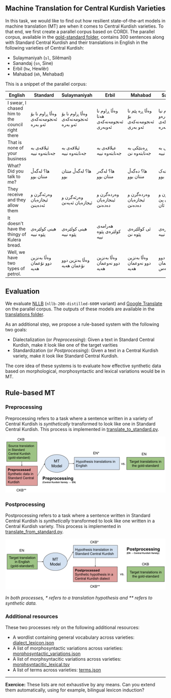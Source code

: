 ## Machine Translation for Central Kurdish Varieties

In this task, we would like to find out how resilient state-of-the-art models in machine translation (MT) are when it comes to Central Kurdish varieties. To that end, we first create a parallel corpus based on CORDI. The parallel corpus, available in the [gold-standard folder](gold-standard), contains 300 sentences along with Standard Central Kurdish and their translations in English in the following varieties of Central Kurdish:

- Sulaymaniyah (`sl`, Silêmanî)
- Sanandaj (`sn`, Sine)
- Erbil (`hw`, Hewlêr)
- Mahabad (`mh`, Mehabad)

This is a snippet of the parallel corpus:

| English                                                      | Standard                                           | Sulaymaniyah                                           | Erbil                                                 | Mahabad                                               | Sanandaj                                                  |
|--------------------------------------------------------------|----------------------------------------------------|----------------------------------------------------|-------------------------------------------------------|-------------------------------------------------------|------------------------------------------------------|
| I swear, I chased him to the council right there             | وەڵا ڕاوم نا بۆ ئەنجومەنەکەی ئەو بەرە              | وەڵا ڕاوم نا بۆ ئەنجومەنەکەی ئەو بەرە              | وەڵا ڕاوم نا هەتا ئەنجومەنەکەی ئەوبەری                | وەڵا ڕە پێم نا بۆ ئەنجومەنەکەی ئەو بەری               | وەڵا ڕاوم نیا بەرەو ئەنجومەنەکەی ئەو بەرە            |
| That is none of your business                                | ئیلاقەی بە جەنابتەوە نییە                          | ئیلاقەی بە جەنابتەوە نییە                          | عیلاقەی بە جەنابتەوە نییە                             | ڕەبتێکی بە جەنابتەوە نێ                               | ڕەبتی بە جەنابتەو نییە                               |
| What? Did you talk to me?                                    | ها؟ لەگەڵ منتان بوو                                | ها؟ لەگەڵ منتان بوو                                | ها؟ لەگەر منتان بوو                                   | ها؟ دەگەڵ منتان بوو                                   | ها؟ لەتەک منتان بوو                                  |
| They receive and they allow them                             | وەرئەگرن و ئیجازەیان ئەدەینێ                       | وەرئەگرن و ئیجازەیان ئەیەنێ                        | وەردەگرن و ئینجازەیان دەدەنێ                          | وەردەگرن و ئیجازەیان دەدەنێ                           | ئەگرن و ئیجازەیان پێ ئان                             |
| It doesn't have the thingy of Kulera bread.                  | هینی کولێرەی پێوە نییە                             | هینی کولێرەی پێوە نییە                             | هەرامەی کولێرەی پێوە نییە                             | ئی کوللێرەی پێوە نێ                                   | هین کولێرەی پێو نییە                                 |
| Well, we have two types of petrol.                           | وەڵا بەنزین دوو نۆعمان هەیە                        | وەڵا بەنزین دوو نۆعمان هەیە                        | وەڵا بەنزین دوو نەوعمان هەیە                          | وەڵا بەنزین دوو نەوعمان هەیە                          | وەڵا بنزین دوو نەوعمان هەس                           |


## Evaluation
We evaluate [NLLB](https://github.com/facebookresearch/fairseq/tree/nllb) (`nllb-200-distilled-600M` variant) and [Google Translate](https://translate.google.com/) on the parallel corpus. The outputs of these models are available in the [translations folder](translations).

As an additional step, we propose a rule-based system with the following two goals:

- Dialectalization (or *Preprocessing*): Given a text in Standard Central Kurdish, make it look like one of the target varities
- Standardization (or *Postprocessing*): Given a text in a Central Kurdish variety, make it look like Standard Central Kurdish. 

The core idea of these systems is to evaluate how effective synthetic data based on morphological, morphosyntactic and lexical variations would be in MT. 

## Rule-based MT
### Preprocessing
Preprocessing refers to a task where a sentence written in a variety of Central Kurdish is *synthetically* transformed to look like one in Standard Central Kurdish. This process is implemented in [translate\_to\_standard.py](translate_to_standard.py).

<p align="center">
  <img src="preprocessing.png" alt="preprocessing.png">
</p>

### Postprocessing
Postprocessing refers to a task where a sentence written in Standard Central Kurdish is *synthetically* transformed to look like one written in a Central Kurdish variety. This process is implemented in [translate\_from\_standard.py](translate_to_standard.py).

<p align="center">
  <img src="postprocessing.png" alt="postpeocessing.png">
</p>

*In both processes, * refers to a translation hypothesis and ** refers to synthetic data.*

### Additional resources
These two processes rely on the following additional resources:

- A wordlist containing general vocabulary across varieties: [dialect_lexicon.json](dialect_lexicon.json)
- A list of morphosyntactic variations across varieties: [morphosyntactic_variations.json](morphosyntactic_variations.json)
- A list of morphsyntacitic variations across varieties: [morphsyntacitic_lexical.tsv](morphsyntacitic_lexical.tsv)
- A list of terms across varieties: [terms.json](terms.json)

---

**Exercice:** These lists are not exhaustive by any means. Can you extend them automatically, using for example, bilingual lexicon induction? 



